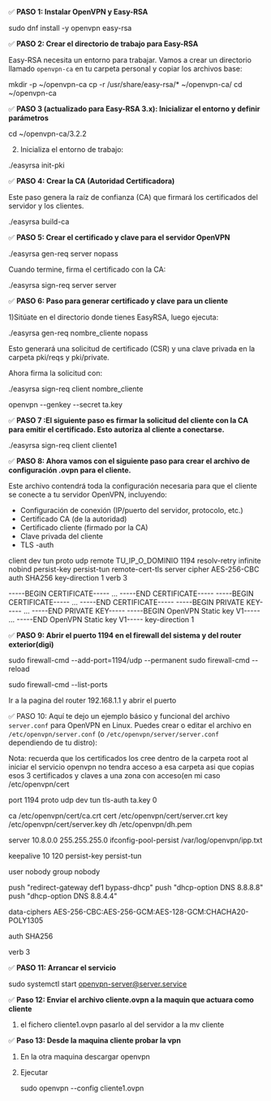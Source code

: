 ✅ **PASO 1: Instalar OpenVPN y Easy-RSA**

sudo dnf install -y openvpn easy-rsa


✅ **PASO 2: Crear el directorio de trabajo para Easy-RSA**

Easy-RSA necesita un entorno para trabajar. Vamos a crear un directorio llamado `openvpn-ca` en tu carpeta personal y copiar los archivos base:

mkdir -p ~/openvpn-ca
cp -r /usr/share/easy-rsa/* ~/openvpn-ca/
cd ~/openvpn-ca

✅ **PASO 3 (actualizado para Easy-RSA 3.x): Inicializar el entorno y definir parámetros**

cd ~/openvpn-ca/3.2.2

2. Inicializa el entorno de trabajo:

./easyrsa init-pki

✅ **PASO 4: Crear la CA (Autoridad Certificadora)**

Este paso genera la raíz de confianza (CA) que firmará los certificados del servidor y los clientes.

./easyrsa build-ca

✅ **PASO 5: Crear el certificado y clave para el servidor OpenVPN**

./easyrsa gen-req server nopass

Cuando termine, firma el certificado con la CA:

./easyrsa sign-req server server


✅ **PASO 6: Paso para generar certificado y clave para un cliente**

1)Sitúate en el directorio donde tienes EasyRSA, luego ejecuta:

./easyrsa gen-req nombre_cliente nopass

Esto generará una solicitud de certificado (CSR) y una clave privada en la carpeta pki/reqs y pki/private.

Ahora firma la solicitud con:

./easyrsa sign-req client nombre_cliente

openvpn --genkey --secret ta.key


✅ **PASO 7 :El siguiente paso es firmar la solicitud del cliente con la CA para emitir el certificado. Esto autoriza al cliente a conectarse.**

./easyrsa sign-req client cliente1

✅ **PASO 8: Ahora vamos con el siguiente paso para crear el archivo de configuración .ovpn para el cliente.**


Este archivo contendrá toda la configuración necesaria para que el cliente se conecte a tu servidor OpenVPN, incluyendo:

- Configuración de conexión (IP/puerto del servidor, protocolo, etc.)
- Certificado CA (de la autoridad)
- Certificado cliente (firmado por la CA)
- Clave privada del cliente
- TLS -auth

client
dev tun
proto udp
remote TU_IP_O_DOMINIO 1194
resolv-retry infinite
nobind
persist-key
persist-tun
remote-cert-tls server
cipher AES-256-CBC
auth SHA256
key-direction 1
verb 3

<ca>
-----BEGIN CERTIFICATE-----
...
-----END CERTIFICATE-----
</ca>

<cert>
-----BEGIN CERTIFICATE-----
...
-----END CERTIFICATE-----
</cert>

<key>
-----BEGIN PRIVATE KEY-----
...
-----END PRIVATE KEY-----
</key>

<tls-auth>
-----BEGIN OpenVPN Static key V1-----
...
-----END OpenVPN Static key V1-----
</tls-auth>
key-direction 1



✅ **PASO 9: Abrir el puerto 1194 en el firewall del sistema y del router exterior(digi)**

sudo firewall-cmd --add-port=1194/udp --permanent
sudo firewall-cmd --reload

sudo firewall-cmd --list-ports

Ir a la pagina del router 192.168.1.1 y abrir el puerto

✅ PASO 10: Aquí te dejo un ejemplo básico y funcional del archivo `server.conf` para OpenVPN en Linux. Puedes crear o editar el archivo en `/etc/openvpn/server.conf` (o `/etc/openvpn/server/server.conf` dependiendo de tu distro):

Nota: recuerda que los certificados los cree dentro de la carpeta root al iniciar el servicio openvpn no tendra acceso a esa carpeta asi que copias esos 3 certificados y claves a una zona con acceso(en mi caso /etc/openvpn/cert

port 1194
proto udp
dev tun
tls-auth ta.key 0

ca  /etc/openvpn/cert/ca.crt
cert /etc/openvpn/cert/server.crt
key /etc/openvpn/cert/server.key
dh /etc/openvpn/dh.pem

server 10.8.0.0 255.255.255.0
ifconfig-pool-persist /var/log/openvpn/ipp.txt

keepalive 10 120
persist-key
persist-tun

user nobody
group nobody

push "redirect-gateway def1 bypass-dhcp"
push "dhcp-option DNS 8.8.8.8"
push "dhcp-option DNS 8.8.4.4"

data-ciphers AES-256-CBC:AES-256-GCM:AES-128-GCM:CHACHA20-POLY1305

auth SHA256

verb 3


✅ **PASO 11: Arrancar el servicio**

sudo systemctl start openvpn-server@server.service


✅ **Paso 12: Enviar el archivo cliente.ovpn a la maquin que actuara como cliente**


1. el fichero cliente1.ovpn pasarlo al del servidor a la mv cliente

   


✅ **Paso 13: Desde la maquina cliente probar la vpn**

1. En la otra maquina descargar openvpn

3. Ejecutar 
    
    sudo openvpn --config cliente1.ovpn






